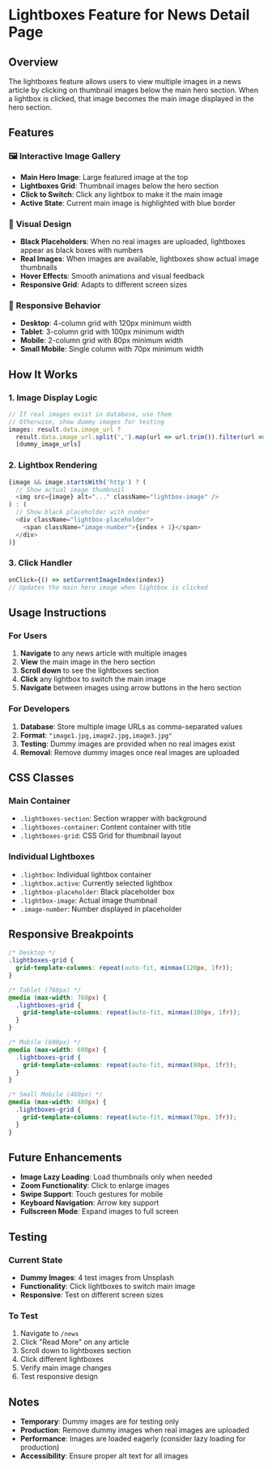 # Lightboxes Feature for News Detail Page

## Overview
The lightboxes feature allows users to view multiple images in a news article by clicking on thumbnail images below the main hero section. When a lightbox is clicked, that image becomes the main image displayed in the hero section.

## Features

### 🖼️ **Interactive Image Gallery**
- **Main Hero Image**: Large featured image at the top
- **Lightboxes Grid**: Thumbnail images below the hero section
- **Click to Switch**: Click any lightbox to make it the main image
- **Active State**: Current main image is highlighted with blue border

### 🎨 **Visual Design**
- **Black Placeholders**: When no real images are uploaded, lightboxes appear as black boxes with numbers
- **Real Images**: When images are available, lightboxes show actual image thumbnails
- **Hover Effects**: Smooth animations and visual feedback
- **Responsive Grid**: Adapts to different screen sizes

### 📱 **Responsive Behavior**
- **Desktop**: 4-column grid with 120px minimum width
- **Tablet**: 3-column grid with 100px minimum width  
- **Mobile**: 2-column grid with 80px minimum width
- **Small Mobile**: Single column with 70px minimum width

## How It Works

### 1. **Image Display Logic**
```javascript
// If real images exist in database, use them
// Otherwise, show dummy images for testing
images: result.data.image_url ? 
  result.data.image_url.split(',').map(url => url.trim()).filter(url => url) : 
  [dummy_image_urls]
```

### 2. **Lightbox Rendering**
```javascript
{image && image.startsWith('http') ? (
  // Show actual image thumbnail
  <img src={image} alt="..." className="lightbox-image" />
) : (
  // Show black placeholder with number
  <div className="lightbox-placeholder">
    <span className="image-number">{index + 1}</span>
  </div>
)}
```

### 3. **Click Handler**
```javascript
onClick={() => setCurrentImageIndex(index)}
// Updates the main hero image when lightbox is clicked
```

## Usage Instructions

### For Users
1. **Navigate** to any news article with multiple images
2. **View** the main image in the hero section
3. **Scroll down** to see the lightboxes section
4. **Click** any lightbox to switch the main image
5. **Navigate** between images using arrow buttons in the hero section

### For Developers
1. **Database**: Store multiple image URLs as comma-separated values
2. **Format**: `"image1.jpg,image2.jpg,image3.jpg"`
3. **Testing**: Dummy images are provided when no real images exist
4. **Removal**: Remove dummy images once real images are uploaded

## CSS Classes

### Main Container
- `.lightboxes-section`: Section wrapper with background
- `.lightboxes-container`: Content container with title
- `.lightboxes-grid`: CSS Grid for thumbnail layout

### Individual Lightboxes
- `.lightbox`: Individual lightbox container
- `.lightbox.active`: Currently selected lightbox
- `.lightbox-placeholder`: Black placeholder box
- `.lightbox-image`: Actual image thumbnail
- `.image-number`: Number displayed in placeholder

## Responsive Breakpoints

```css
/* Desktop */
.lightboxes-grid {
  grid-template-columns: repeat(auto-fit, minmax(120px, 1fr));
}

/* Tablet (768px) */
@media (max-width: 768px) {
  .lightboxes-grid {
    grid-template-columns: repeat(auto-fit, minmax(100px, 1fr));
  }
}

/* Mobile (600px) */
@media (max-width: 600px) {
  .lightboxes-grid {
    grid-template-columns: repeat(auto-fit, minmax(80px, 1fr));
  }
}

/* Small Mobile (480px) */
@media (max-width: 480px) {
  .lightboxes-grid {
    grid-template-columns: repeat(auto-fit, minmax(70px, 1fr));
  }
}
```

## Future Enhancements

- **Image Lazy Loading**: Load thumbnails only when needed
- **Zoom Functionality**: Click to enlarge images
- **Swipe Support**: Touch gestures for mobile
- **Keyboard Navigation**: Arrow key support
- **Fullscreen Mode**: Expand images to full screen

## Testing

### Current State
- **Dummy Images**: 4 test images from Unsplash
- **Functionality**: Click lightboxes to switch main image
- **Responsive**: Test on different screen sizes

### To Test
1. Navigate to `/news`
2. Click "Read More" on any article
3. Scroll down to lightboxes section
4. Click different lightboxes
5. Verify main image changes
6. Test responsive design

## Notes

- **Temporary**: Dummy images are for testing only
- **Production**: Remove dummy images when real images are uploaded
- **Performance**: Images are loaded eagerly (consider lazy loading for production)
- **Accessibility**: Ensure proper alt text for all images





